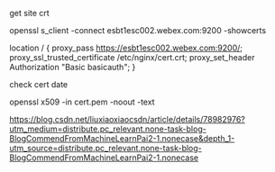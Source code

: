 get site crt 

openssl s_client -connect esbt1esc002.webex.com:9200 -showcerts


location / {
proxy_pass    https://esbt1esc002.webex.com:9200/;
proxy_ssl_trusted_certificate /etc/nginx/cert.crt;
proxy_set_header Authorization "Basic basicauth";
}


check cert date

openssl x509 -in cert.pem -noout -text


https://blog.csdn.net/liuxiaoxiaocsdn/article/details/78982976?utm_medium=distribute.pc_relevant.none-task-blog-BlogCommendFromMachineLearnPai2-1.nonecase&depth_1-utm_source=distribute.pc_relevant.none-task-blog-BlogCommendFromMachineLearnPai2-1.nonecase
